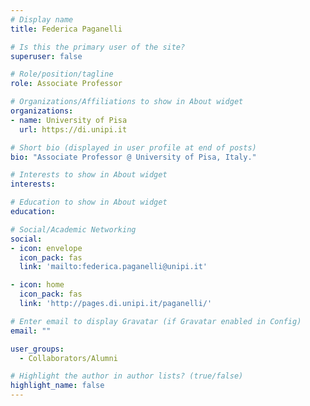 ```yaml
---
# Display name
title: Federica Paganelli

# Is this the primary user of the site?
superuser: false

# Role/position/tagline
role: Associate Professor

# Organizations/Affiliations to show in About widget
organizations:
- name: University of Pisa
  url: https://di.unipi.it

# Short bio (displayed in user profile at end of posts)
bio: "Associate Professor @ University of Pisa, Italy."

# Interests to show in About widget
interests:

# Education to show in About widget
education:

# Social/Academic Networking
social:
- icon: envelope
  icon_pack: fas
  link: 'mailto:federica.paganelli@unipi.it'

- icon: home
  icon_pack: fas
  link: 'http://pages.di.unipi.it/paganelli/'

# Enter email to display Gravatar (if Gravatar enabled in Config)
email: ""

user_groups:
  - Collaborators/Alumni

# Highlight the author in author lists? (true/false)
highlight_name: false
---
```


